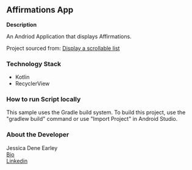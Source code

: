 Affirmations App
----------------


**Description**

An Andriod Application that displays Affirmations.

Project sourced from: [Display a scrollable list](https://developer.android.com/courses/pathways/android-basics-kotlin-unit-2-pathway-3)


### Technology Stack

- Kotlin
- RecyclerView

### How to run Script locally

This sample uses the Gradle build system. To build this project, use the "gradlew build" command or use "Import Project" in Android Studio.


### About the Developer
Jessica Dene Earley    
[Bio](https://www.jessicadeneearley-cha.com/jessica)   
[Linkedin](https://www.linkedin.com/in/jessicaearley)    